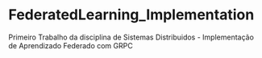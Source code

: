 # FederatedLearning_Implementation
Primeiro Trabalho da disciplina de Sistemas Distribuidos - Implementação de Aprendizado Federado com GRPC
